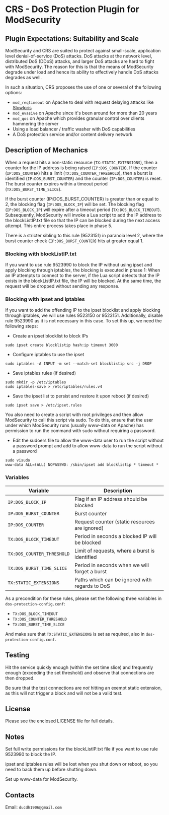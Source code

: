# CRS - DoS Protection Plugin for ModSecurity

## Plugin Expectations: Suitability and Scale

ModSecurity and CRS are suited to protect against small-scale, application level denial-of-service (DoS) attacks. DoS attacks at the network level, distributed DoS (DDoS) attacks, and larger DoS attacks are hard to fight with ModSecurity. The reason for this is that the means of ModSecurity degrade under load and hence its ability to effectively handle DoS attacks degrades as well.

In such a situation, CRS proposes the use of one or several of the following options:

- `mod_reqtimeout` on Apache to deal with request delaying attacks like [Slowloris](https://en.wikipedia.org/wiki/Slowloris_(computer_security))
- `mod_evasive` on Apache since it's been around for more than 20 years
- `mod_qos` on Apache which provides granular control over clients hammering the server
- Using a load balancer / traffic washer with DoS capabilities
- A DoS protection service and/or content delivery network

## Description of Mechanics

When a request hits a non-static resource (`TX:STATIC_EXTENSIONS`), then a counter for the IP address is being raised (`IP:DOS_COUNTER`). If the counter (`IP:DOS_COUNTER`) hits a limit (`TX:DOS_COUNTER_THRESHOLD`), then a burst is identified (`IP:DOS_BURST_COUNTER`) and the counter (`IP:DOS_COUNTER`) is reset. The burst counter expires within a timeout period (`TX:DOS_BURST_TIME_SLICE`).

If the burst counter (IP:DOS_BURST_COUNTER) is greater than or equal to 2, the blocking flag (`IP:DOS_BLOCK_IP`) will be set. The blocking flag (`IP:DOS_BLOCK_IP`) will expire after a timeout period (`TX:DOS_BLOCK_TIMEOUT`). Subsequently, ModSecurity will invoke a Lua script to add the IP address to the blockListIP.txt file so that the IP can be blocked during the next access attempt. This entire process takes place in phase 5.

There is a stricter sibling to this rule (9523151) in paranoia level 2, where the burst counter check (`IP:DOS_BURST_COUNTER`) hits at greater equal 1.

### Blocking with blockListIP.txt

If you want to use rule 9523990 to block the IP without using ipset and apply blocking through iptables, the blocking is executed in phase 1: When an IP attempts to connect to the server, if the Lua script detects that the IP exists in the blockListIP.txt file, the IP will be blocked. At the same time, the request will be dropped without sending any response.

### Blocking with ipset and iptables

If you want to add the offending IP to the ipset blocklist and apply blocking through iptables, we will use rules 9523150 or 9523151. Additionally, disable rule 9523990 as it is not necessary in this case. To set this up, we need the following steps:

- Create an ipset blocklist to block IPs

```
sudo ipset create blocklistip hash:ip timeout 3600
```

- Configure iptables to use the ipset

```
sudo iptables -A INPUT -m set --match-set blocklistip src -j DROP
```

- Save iptables rules (if desired)

```
sudo mkdir -p /etc/iptables
sudo iptables-save > /etc/iptables/rules.v4
```

- Save the ipset list to persist and restore it upon reboot (if desired)

```
sudo ipset save > /etc/ipset.rules
```

You also need to create a script with root privileges and then allow ModSecurity to call this script via sudo. To do this, ensure that the user under which ModSecurity runs (usually www-data on Apache) has permission to run the command with sudo without requiring a password.

- Edit the sudoers file to allow the www-data user to run the script without a password prompt and add to allow www-data to run the script without a password

```
sudo visudo
www-data ALL=(ALL) NOPASSWD: /sbin/ipset add blocklistip * timeout *
```

### Variables

| Variable                   | Description                                                 |
| -------------------------- | ----------------------------------------------------------- |
| `IP:DOS_BLOCK_IP`          | Flag if an IP address should be blocked                     |
| `IP:DOS_BURST_COUNTER`     | Burst counter                                               |
| `IP:DOS_COUNTER`           | Request counter (static resources are ignored)              |
| `TX:DOS_BLOCK_TIMEOUT`     | Period in seconds a blocked IP will be blocked              |
| `TX:DOS_COUNTER_THRESHOLD` | Limit of requests, where a burst is identified              |
| `TX:DOS_BURST_TIME_SLICE`  | Period in seconds when we will forget a burst               |
| `TX:STATIC_EXTENSIONS`     | Paths which can be ignored with regards to DoS              |

As a precondition for these rules, please set the following three variables in `dos-protection-config.conf`:

- `TX:DOS_BLOCK_TIMEOUT`
- `TX:DOS_COUNTER_THRESHOLD`
- `TX:DOS_BURST_TIME_SLICE`

And make sure that `TX:STATIC_EXTENSIONS` is set as required, also in `dos-protection-config.conf`.

## Testing

Hit the service quickly enough (within the set time slice) and frequently enough (exceeding the set threshold) and observe that connections are then dropped.

Be sure that the test connections are _not_ hitting an exempt static extension, as this will not trigger a block and will not be a valid test.

## License

Please see the enclosed LICENSE file for full details.

## Notes

Set full write permissions for the blockListIP.txt file if you want to use rule 9523990 to block the IP.

ipset and iptables rules will be lost when you shut down or reboot, so you need to back them up before shutting down.

Set up www-data for ModSecurity.

## Contacts

Email: `ducdh1906@gmail.com`